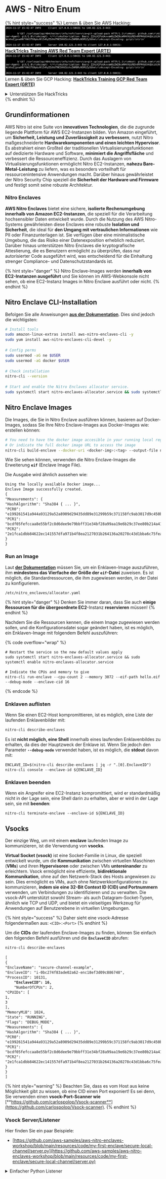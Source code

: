 # AWS - Nitro Enum

{% hint style="success" %}
Lernen & üben Sie AWS Hacking:<img src="../../../../.gitbook/assets/image (1).png" alt="" data-size="line">[**HackTricks Training AWS Red Team Expert (ARTE)**](https://training.hacktricks.xyz/courses/arte)<img src="../../../../.gitbook/assets/image (1).png" alt="" data-size="line">\
Lernen & üben Sie GCP Hacking: <img src="../../../../.gitbook/assets/image (2).png" alt="" data-size="line">[**HackTricks Training GCP Red Team Expert (GRTE)**<img src="../../../../.gitbook/assets/image (2).png" alt="" data-size="line">](https://training.hacktricks.xyz/courses/grte)

<details>

<summary>Unterstützen Sie HackTricks</summary>

* Überprüfen Sie die [**Abonnementpläne**](https://github.com/sponsors/carlospolop)!
* **Treten Sie der** 💬 [**Discord-Gruppe**](https://discord.gg/hRep4RUj7f) oder der [**Telegram-Gruppe**](https://t.me/peass) bei oder **folgen** Sie uns auf **Twitter** 🐦 [**@hacktricks\_live**](https://twitter.com/hacktricks\_live)**.**
* **Teilen Sie Hacking-Tricks, indem Sie PRs an die** [**HackTricks**](https://github.com/carlospolop/hacktricks) und [**HackTricks Cloud**](https://github.com/carlospolop/hacktricks-cloud) GitHub-Repos senden.

</details>
{% endhint %}

## Grundinformationen

AWS Nitro ist eine Suite von **innovativen Technologien**, die die zugrunde liegende Plattform für AWS EC2-Instanzen bilden. Von Amazon eingeführt, um **Sicherheit, Leistung und Zuverlässigkeit zu verbessern**, nutzt Nitro maßgeschneiderte **Hardwarekomponenten und einen leichten Hypervisor**. Es abstrahiert einen Großteil der traditionellen Virtualisierungsfunktionen auf dedizierte Hardware und Software, **minimiert die Angriffsfläche** und verbessert die Ressourceneffizienz. Durch das Auslagern von Virtualisierungsfunktionen ermöglicht Nitro EC2-Instanzen, **nahezu Bare-Metal-Leistung** zu liefern, was es besonders vorteilhaft für ressourcenintensive Anwendungen macht. Darüber hinaus gewährleistet der Nitro Security Chip speziell die **Sicherheit der Hardware und Firmware** und festigt somit seine robuste Architektur.

### Nitro Enclaves

**AWS Nitro Enclaves** bietet eine sichere, **isolierte Rechenumgebung innerhalb von Amazon EC2-Instanzen**, die speziell für die Verarbeitung hochsensibler Daten entwickelt wurde. Durch die Nutzung des AWS Nitro-Systems gewährleisten diese Enclaves eine robuste **Isolation und Sicherheit**, die ideal für **den Umgang mit vertraulichen Informationen** wie PII oder Finanzunterlagen ist. Sie verfügen über eine minimalistische Umgebung, die das Risiko einer Datenexposition erheblich reduziert. Darüber hinaus unterstützen Nitro Enclaves die kryptografische Attestierung, die es Benutzern ermöglicht zu überprüfen, dass nur autorisierter Code ausgeführt wird, was entscheidend für die Einhaltung strenger Compliance- und Datenschutzstandards ist.

{% hint style="danger" %}
Nitro Enclave-Images werden **innerhalb von EC2-Instanzen ausgeführt** und Sie können im AWS-Webkonsole nicht sehen, ob eine EC2-Instanz Images in Nitro Enclave ausführt oder nicht.
{% endhint %}

## Nitro Enclave CLI-Installation

Befolgen Sie alle Anweisungen [**aus der Dokumentation**](https://catalog.us-east-1.prod.workshops.aws/event/dashboard/en-US/workshop/1-my-first-enclave/1-1-nitro-enclaves-cli#run-connect-and-terminate-the-enclave). Dies sind jedoch die wichtigsten:
```bash
# Install tools
sudo amazon-linux-extras install aws-nitro-enclaves-cli -y
sudo yum install aws-nitro-enclaves-cli-devel -y

# Config perms
sudo usermod -aG ne $USER
sudo usermod -aG docker $USER

# Check installation
nitro-cli --version

# Start and enable the Nitro Enclaves allocator service.
sudo systemctl start nitro-enclaves-allocator.service && sudo systemctl enable nitro-enclaves-allocator.service
```
## Nitro Enclave Images

Die Images, die Sie in Nitro Enclave ausführen können, basieren auf Docker-Images, sodass Sie Ihre Nitro Enclave-Images aus Docker-Images wie: erstellen können:
```bash
# You need to have the docker image accesible in your running local registry
# Or indicate the full docker image URL to access the image
nitro-cli build-enclave --docker-uri <docker-img>:<tag> --output-file nitro-img.eif
```
Wie Sie sehen können, verwenden die Nitro Enclave-Images die Erweiterung **`eif`** (Enclave Image File).

Die Ausgabe wird ähnlich aussehen wie:
```
Using the locally available Docker image...
Enclave Image successfully created.
{
"Measurements": {
"HashAlgorithm": "Sha384 { ... }",
"PCR0": "e199261541a944a93129a52a8909d29435dd89e31299b59c371158fc9ab3017d9c450b0a580a487e330b4ac691943284",
"PCR1": "bcdf05fefccaa8e55bf2c8d6dee9e79bbff31e34bf28a99aa19e6b29c37ee80b214a414b7607236edf26fcb78654e63f",
"PCR2": "2e1fca1dbb84622ec141557dfa971b4f8ea2127031b264136a20278c43d1bba6c75fea286cd4de9f00450b6a8db0e6d3"
}
}
```
### Run an Image

Laut [**der Dokumentation**](https://catalog.us-east-1.prod.workshops.aws/event/dashboard/en-US/workshop/1-my-first-enclave/1-1-nitro-enclaves-cli#run-connect-and-terminate-the-enclave) müssen Sie, um ein Enklaven-Image auszuführen, ihm **mindestens das Vierfache der Größe der `eif`-Datei** zuweisen. Es ist möglich, die Standardressourcen, die ihm zugewiesen werden, in der Datei zu konfigurieren.
```shell
/etc/nitro_enclaves/allocator.yaml
```
{% hint style="danger" %}
Denken Sie immer daran, dass Sie auch **einige Ressourcen für die übergeordnete EC2**-Instanz **reservieren** müssen!
{% endhint %}

Nachdem Sie die Ressourcen kennen, die einem Image zugewiesen werden sollen, und die Konfigurationsdatei sogar geändert haben, ist es möglich, ein Enklaven-Image mit folgendem Befehl auszuführen:

{% code overflow="wrap" %}
```shell
# Restart the service so the new default values apply
sudo systemctl start nitro-enclaves-allocator.service && sudo systemctl enable nitro-enclaves-allocator.service

# Indicate the CPUs and memory to give
nitro-cli run-enclave --cpu-count 2 --memory 3072 --eif-path hello.eif --debug-mode --enclave-cid 16
```
{% endcode %}

### Enklaven auflisten

Wenn Sie einen EC2-Host kompromittieren, ist es möglich, eine Liste der laufenden Enklavenbilder mit:
```bash
nitro-cli describe-enclaves
```
Es ist **nicht möglich, eine Shell** innerhalb eines laufenden Enklavenbildes zu erhalten, da dies der Hauptzweck der Enklave ist. Wenn Sie jedoch den Parameter **`--debug-mode`** verwendet haben, ist es möglich, die **stdout** davon mit:
```shell
ENCLAVE_ID=$(nitro-cli describe-enclaves | jq -r ".[0].EnclaveID")
nitro-cli console --enclave-id ${ENCLAVE_ID}
```
### Enklaven beenden

Wenn ein Angreifer eine EC2-Instanz kompromittiert, wird er standardmäßig nicht in der Lage sein, eine Shell darin zu erhalten, aber er wird in der Lage sein, sie mit **beenden**:
```shell
nitro-cli terminate-enclave --enclave-id ${ENCLAVE_ID}
```
## Vsocks

Der einzige Weg, um mit einem **enclave** laufenden Image zu kommunizieren, ist die Verwendung von **vsocks**.

**Virtual Socket (vsock)** ist eine Socket-Familie in Linux, die speziell entwickelt wurde, um die **Kommunikation** zwischen virtuellen Maschinen (**VMs**) und ihren **Hypervisoren** oder zwischen VMs **untereinander** zu erleichtern. Vsock ermöglicht eine effiziente, **bidirektionale Kommunikation**, ohne auf den Netzwerk-Stack des Hosts angewiesen zu sein. Dies ermöglicht es VMs, auch ohne Netzwerkkonfigurationen zu kommunizieren, **indem sie eine 32-Bit Context ID (CID) und Portnummern** verwenden, um Verbindungen zu identifizieren und zu verwalten. Die vsock-API unterstützt sowohl Stream- als auch Datagram-Socket-Typen, ähnlich wie TCP und UDP, und bietet ein vielseitiges Werkzeug für Anwendungen auf Benutzerebene in virtuellen Umgebungen.

{% hint style="success" %}
Daher sieht eine vsock-Adresse folgendermaßen aus: `<CID>:<Port>`
{% endhint %}

Um die **CIDs** der laufenden Enclave-Images zu finden, können Sie einfach den folgenden Befehl ausführen und die **`EnclaveCID`** abrufen:

<pre class="language-bash"><code class="lang-bash">nitro-cli describe-enclaves

[
{
"EnclaveName": "secure-channel-example",
"EnclaveID": "i-0bc274f83ade02a62-enc18ef3d09c886748",
"ProcessID": 10131,
<strong>    "EnclaveCID": 16,
</strong>    "NumberOfCPUs": 2,
"CPUIDs": [
1,
3
],
"MemoryMiB": 1024,
"State": "RUNNING",
"Flags": "DEBUG_MODE",
"Measurements": {
"HashAlgorithm": "Sha384 { ... }",
"PCR0": "e199261541a944a93129a52a8909d29435dd89e31299b59c371158fc9ab3017d9c450b0a580a487e330b4ac691943284",
"PCR1": "bcdf05fefccaa8e55bf2c8d6dee9e79bbff31e34bf28a99aa19e6b29c37ee80b214a414b7607236edf26fcb78654e63f",
"PCR2": "2e1fca1dbb84622ec141557dfa971b4f8ea2127031b264136a20278c43d1bba6c75fea286cd4de9f00450b6a8db0e6d3"
}
}
]
</code></pre>

{% hint style="warning" %}
Beachten Sie, dass es vom Host aus keine Möglichkeit gibt zu wissen, ob eine CID einen Port exponiert! Es sei denn, Sie verwenden einen **vsock-Port-Scanner wie** [**https://github.com/carlospolop/Vsock-scanner**](https://github.com/carlospolop/Vsock-scanner).
{% endhint %}

### Vsock Server/Listener

Hier finden Sie ein paar Beispiele:

* [https://github.com/aws-samples/aws-nitro-enclaves-workshop/blob/main/resources/code/my-first-enclave/secure-local-channel/server.py](https://github.com/aws-samples/aws-nitro-enclaves-workshop/blob/main/resources/code/my-first-enclave/secure-local-channel/server.py)

<details>

<summary>Einfacher Python Listener</summary>
```python
#!/usr/bin/env python3

# From
https://medium.com/@F.DL/understanding-vsock-684016cf0eb0

import socket

CID = socket.VMADDR_CID_HOST
PORT = 9999

s = socket.socket(socket.AF_VSOCK, socket.SOCK_STREAM)
s.bind((CID, PORT))
s.listen()
(conn, (remote_cid, remote_port)) = s.accept()

print(f"Connection opened by cid={remote_cid} port={remote_port}")

while True:
buf = conn.recv(64)
if not buf:
break

print(f"Received bytes: {buf}")
```
</details>
```bash
# Using socat
socat VSOCK-LISTEN:<port>,fork EXEC:"echo Hello from server!"
```
### Vsock-Client

Beispiele:

* [https://github.com/aws-samples/aws-nitro-enclaves-workshop/blob/main/resources/code/my-first-enclave/secure-local-channel/client.py](https://github.com/aws-samples/aws-nitro-enclaves-workshop/blob/main/resources/code/my-first-enclave/secure-local-channel/client.py)

<details>

<summary>Einfacher Python-Client</summary>
```python
#!/usr/bin/env python3

#From https://medium.com/@F.DL/understanding-vsock-684016cf0eb0

import socket

CID = socket.VMADDR_CID_HOST
PORT = 9999

s = socket.socket(socket.AF_VSOCK, socket.SOCK_STREAM)
s.connect((CID, PORT))
s.sendall(b"Hello, world!")
s.close()
```
</details>
```bash
# Using socat
echo "Hello, vsock!" | socat - VSOCK-CONNECT:3:5000
```
### Vsock Proxy

Das Tool vsock-proxy ermöglicht es, einen vsock-Proxy mit einer anderen Adresse zu proxyen, zum Beispiel:
```bash
vsock-proxy 8001 ip-ranges.amazonaws.com 443 --config your-vsock-proxy.yaml
```
Dies wird den **lokalen Port 8001 in vsock** an `ip-ranges.amazonaws.com:443` weiterleiten, und die Datei **`your-vsock-proxy.yaml`** könnte diesen Inhalt haben, der den Zugriff auf `ip-ranges.amazonaws.com:443` ermöglicht:
```yaml
allowlist:
- {address: ip-ranges.amazonaws.com, port: 443}
```
Es ist möglich, die vsock-Adressen (**`<CID>:<Port>`**) zu sehen, die vom EC2-Host verwendet werden (beachten Sie `3:8001`, 3 ist die CID und 8001 der Port):

{% code overflow="wrap" %}
```bash
sudo ss -l -p -n | grep v_str
v_str LISTEN 0      0                                                                              3:8001                   *:*     users:(("vsock-proxy",pid=9458,fd=3))
```
{% endcode %}

## Nitro Enclave Attestierung & KMS

Das Nitro Enclaves SDK ermöglicht es einer Enklave, ein **kryptografisch signiertes Attestierungsdokument** vom Nitro **Hypervisor** anzufordern, das **einzigartige Messwerte** enthält, die spezifisch für diese Enklave sind. Diese Messwerte, die **Hashes und Plattformkonfigurationsregister (PCRs)** umfassen, werden während des Attestierungsprozesses verwendet, um **die Identität der Enklave zu beweisen** und **Vertrauen zu externen Diensten aufzubauen**. Das Attestierungsdokument enthält typischerweise Werte wie PCR0, PCR1 und PCR2, die Sie bereits beim Erstellen und Speichern einer Enklave EIF getroffen haben.

Laut den [**Docs**](https://catalog.us-east-1.prod.workshops.aws/event/dashboard/en-US/workshop/1-my-first-enclave/1-3-cryptographic-attestation#a-unique-feature-on-nitro-enclaves) sind dies die PCR-Werte:

<table><thead><tr><th width="97">PCR</th><th width="221">Hash von ...</th><th>Beschreibung</th></tr></thead><tbody><tr><td>PCR0</td><td>Enklave-Image-Datei</td><td>Eine zusammenhängende Messung des Inhalts der Image-Datei, ohne die Abschnittsdaten.</td></tr><tr><td>PCR1</td><td>Linux-Kernel und Bootstrap</td><td>Eine zusammenhängende Messung der Kernel- und Boot-Ramfs-Daten.</td></tr><tr><td>PCR2</td><td>Anwendung</td><td>Eine zusammenhängende, in der richtigen Reihenfolge gemessene Messung der Benutzeranwendungen, ohne das Boot-Ramfs.</td></tr><tr><td>PCR3</td><td>IAM-Rolle, die der übergeordneten Instanz zugewiesen ist</td><td>Eine zusammenhängende Messung der IAM-Rolle, die der übergeordneten Instanz zugewiesen ist. Stellt sicher, dass der Attestierungsprozess nur dann erfolgreich ist, wenn die übergeordnete Instanz die richtige IAM-Rolle hat.</td></tr><tr><td>PCR4</td><td>Instanz-ID der übergeordneten Instanz</td><td>Eine zusammenhängende Messung der ID der übergeordneten Instanz. Stellt sicher, dass der Attestierungsprozess nur dann erfolgreich ist, wenn die übergeordnete Instanz eine spezifische Instanz-ID hat.</td></tr><tr><td>PCR8</td><td>Signaturzertifikat der Enklave-Image-Datei</td><td>Eine Messung des Signaturzertifikats, das für die Enklave-Image-Datei angegeben ist. Stellt sicher, dass der Attestierungsprozess nur dann erfolgreich ist, wenn die Enklave von einer Enklave-Image-Datei gestartet wurde, die von einem bestimmten Zertifikat signiert wurde.</td></tr></tbody></table>

Sie können **kryptografische Attestierung** in Ihre Anwendungen integrieren und vorgefertigte Integrationen mit Diensten wie **AWS KMS** nutzen. AWS KMS kann **Enklavenattestierungen validieren** und bietet attestierungsbasierte Bedingungsschlüssel (`kms:RecipientAttestation:ImageSha384` und `kms:RecipientAttestation:PCR`) in seinen Schlüsselrichtlinien an. Diese Richtlinien stellen sicher, dass AWS KMS Operationen mit dem KMS-Schlüssel **nur dann zulässt, wenn das Attestierungsdokument der Enklave gültig ist** und die **festgelegten Bedingungen** erfüllt.

{% hint style="success" %}
Beachten Sie, dass Enklaven im Debug-Modus (--debug) Attestierungsdokumente mit PCRs generieren, die aus Nullen bestehen (`000000000000000000000000000000000000000000000000`). Daher werden KMS-Richtlinien, die diese Werte überprüfen, fehlschlagen.
{% endhint %}

### PCR-Bypass

Aus der Perspektive eines Angreifers ist zu beachten, dass einige PCRs es ermöglichen würden, Teile oder das gesamte Enklave-Image zu modifizieren und dennoch gültig zu bleiben (zum Beispiel überprüft PCR4 nur die ID der übergeordneten Instanz, sodass das Ausführen eines beliebigen Enklave-Images in dieser EC2 diese potenzielle PCR-Anforderung erfüllen würde).

Daher könnte ein Angreifer, der die EC2-Instanz kompromittiert, in der Lage sein, andere Enklave-Images auszuführen, um diese Schutzmaßnahmen zu umgehen.

Die Forschung darüber, wie man neue Images modifizieren/erstellen kann, um jeden Schutz (insbesondere die nicht so offensichtlichen) zu umgehen, steht noch aus.

## Referenzen

* [https://medium.com/@F.DL/understanding-vsock-684016cf0eb0](https://medium.com/@F.DL/understanding-vsock-684016cf0eb0)
* Alle Teile des Nitro-Tutorials von AWS: [https://catalog.us-east-1.prod.workshops.aws/event/dashboard/en-US/workshop/1-my-first-enclave/1-1-nitro-enclaves-cli](https://catalog.us-east-1.prod.workshops.aws/event/dashboard/en-US/workshop/1-my-first-enclave/1-1-nitro-enclaves-cli)

{% hint style="success" %}
Lernen & üben Sie AWS Hacking:<img src="../../../../.gitbook/assets/image (1).png" alt="" data-size="line">[**HackTricks Training AWS Red Team Expert (ARTE)**](https://training.hacktricks.xyz/courses/arte)<img src="../../../../.gitbook/assets/image (1).png" alt="" data-size="line">\
Lernen & üben Sie GCP Hacking: <img src="../../../../.gitbook/assets/image (2).png" alt="" data-size="line">[**HackTricks Training GCP Red Team Expert (GRTE)**<img src="../../../../.gitbook/assets/image (2).png" alt="" data-size="line">](https://training.hacktricks.xyz/courses/grte)

<details>

<summary>Unterstützen Sie HackTricks</summary>

* Überprüfen Sie die [**Abonnementpläne**](https://github.com/sponsors/carlospolop)!
* **Treten Sie der** 💬 [**Discord-Gruppe**](https://discord.gg/hRep4RUj7f) oder der [**Telegram-Gruppe**](https://t.me/peass) bei oder **folgen** Sie uns auf **Twitter** 🐦 [**@hacktricks\_live**](https://twitter.com/hacktricks\_live)**.**
* **Teilen Sie Hacking-Tricks, indem Sie PRs zu den** [**HackTricks**](https://github.com/carlospolop/hacktricks) und [**HackTricks Cloud**](https://github.com/carlospolop/hacktricks-cloud) GitHub-Repos einreichen.

</details>
{% endhint %}
